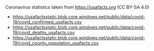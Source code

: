 Coronavirus statistics taken from https://usafacts.org (CC BY-SA 4.0)
- https://usafactsstatic.blob.core.windows.net/public/data/covid-19/covid_confirmed_usafacts.csv
- https://usafactsstatic.blob.core.windows.net/public/data/covid-19/covid_deaths_usafacts.csv
- https://usafactsstatic.blob.core.windows.net/public/data/covid-19/covid_county_population_usafacts.csv
